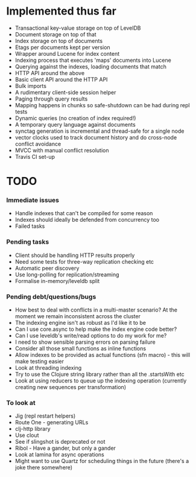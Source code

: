 # Implemented thus far

- Transactional key-value storage on top of LevelDB
- Document storage on top of that
- Index storage on top of documents
- Etags per documents kept per version
- Wrapper around Lucene for index content
- Indexing process that executes 'maps' documents into Lucene
- Querying against the indexes, loading documents that match
- HTTP API around the above
- Basic client API around the HTTP API
- Bulk imports
- A rudimentary client-side session helper
- Paging through query results
- Mapping happens in chunks so safe-shutdown can be had during repl tests
- Dynamic queries (no creation of index required!)
- A temporary query language against documents
- synctag generation is incremental and thread-safe for a single node
- vector clocks used to track document history and do cross-node conflict avoidance
- MVCC with manual conflict resolution
- Travis CI set-up

# TODO

### Immediate issues

- Handle indexes that can't be compiled for some reason
- Indexes should ideally be defended from concurrency too
- Failed tasks

### Pending tasks

- Client should be handling HTTP results properly
- Need some tests for three-way replication checking etc
- Automatic peer discovery
- Use long-polling for replication/streaming
- Formalise in-memory/leveldb split

### Pending debt/questions/bugs

- How best to deal with conflicts in a multi-master scenario? At the moment we remain inconsistent across the cluster
- The indexing engine isn't as robust as I'd like it to be
- Can I use core.async to help make the index engine code better?
- Can I use leveldb's write/read options to do my work for me?
- I need to show sensible parsing errors on parsing failure
- Consider all those small functions as inline functions
- Allow indexes to be provided as actual functions (sfn macro) - this will make testing easier
- Look at threading indexing
- Try to use the Clojure string library rather than all the .startsWith etc
- Look at using reducers to queue up the indexing operation (currently creating new sequences per transformation)

### To look at 

- Jig (repl restart helpers)
- Route One - generating URLs
- clj-http library 
- Use clout
- See if slingshot is deprecated or not
- Ribol - Have a gander, but only a gander
- Look at lamina for async operations           
- Might want to use Quartz for scheduling things in the future (there's a joke there somewhere)

